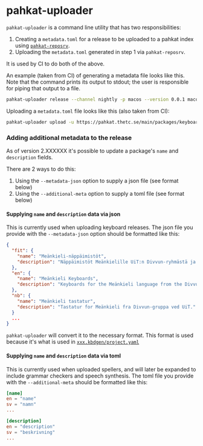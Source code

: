 # pahkat-uploader

`pahkat-uploader` is a command line utility that has two responsibilities:
1. Creating a `metadata.toml` for a release to be uploaded to a pahkat index using [`pahkat-reposrv`](https://github.com/divvun/pahkat-reposrv).
2. Uploading the `metadata.toml` generated in step 1 via `pahkat-reposrv`.

It is used by CI to do both of the above.

An example (taken from CI) of generating a metadata file looks like this. Note that the command prints its output to stdout; the user is responsible for piping that output to a file.
```bash
pahkat-uploader release --channel nightly -p macos --version 0.0.1 macos-package -i 1 -s 14144 -p no.uit.giella.keyboards.fit.keyboardlayout.fit -u https://pahkat.uit.no/artifacts/keyboard-fit_0.0.1_macos.pkg -t system,user -r install,uninstall
```

Uploading a `metadata.toml` file looks like this (also taken from CI):
```bash
pahkat-uploader upload -u https://pahkat.thetc.se/main/packages/keyboard-fit -P ./metadata.toml
```

### Adding additional metadata to the release

As of version 2.XXXXXX it's possible to update a package's `name` and `description` fields.

There are 2 ways to do this:
1. Using the `--metadata-json` option to supply a json file (see format below)
2. Using the `--additional-meta` option to supply a toml file (see format below)

#### Supplying `name` and `description` data via json
This is currently used when uploading keyboard releases. The json file you provide with the `--metadata-json` option should be formatted like this:
```json
{
  "fit": {
    "name": "Meänkieli-näppäimistöt",
    "description": "Näppäimistöt Meänkielille UiT:n Divvun-ryhmästä ja Giellatekno-ryhmästä."
  },
  "en": {
    "name": "Meänkieli Keyboards",
    "description": "Keyboards for the Meänkieli language from the Divvun and Giellatekno groups at UiT."
  },
  "nb": {
    "name": "Meänkieli tastatur",
    "description": "Tastatur for Meänkieli fra Divvun-gruppa ved UiT."
  }
  ...
}
```
`pahkat-uploader` will convert it to the necessary format. This format is used because it's what is used in [`xxx.kbdgen/project.yaml`](https://github.com/giellalt/keyboard-fit/blob/main/fit.kbdgen/project.yaml)

#### Supplying `name` and `description` data via toml
This is currently used when uploaded spellers, and will later be expanded to include grammar checkers and speech synthesis. The toml file you provide with the `--additional-meta` should be formatted like this:
```toml
[name]
en = "name"
sv = "namn"
...

[description]
en = "description"
sv = "beskrivning"
...
```